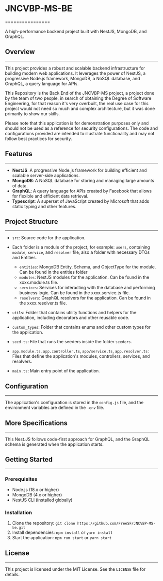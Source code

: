 # JNCVBP-MS-BE

================

A high-performance backend project built with NestJS, MongoDB, and GraphQL.

## Overview

---

This project provides a robust and scalable backend infrastructure for building modern web applications. It leverages the power of NestJS, a progressive Node.js framework, MongoDB, a NoSQL database, and GraphQL, a query language for APIs.

This Repository is the Back End of the JNCVBP-MS project, a project done by the team of two people, in search of obtaining the Degree of Software Engineering, for that reason it's very overbuilt, the real use case for this project would not need so much and complex architecture, but it was done primarily to show our skills.

Please note that this application is for demonstration purposes only and should not be used as a reference for security configurations. The code and configurations provided are intended to illustrate functionality and may not follow best practices for security.

## Features

---

- **NestJS**: A progressive Node.js framework for building efficient and scalable server-side applications.
- **MongoDB**: A NoSQL database for storing and managing large amounts of data.
- **GraphQL**: A query language for APIs created by Facebook that allows for flexible and efficient data retrieval.
- **Typescript**: A superset of JavaScript created by Microsoft that adds static typing and other features.

## Project Structure

---

- `src`: Source code for the application.

- Each folder is a module of the project, for example: `users`, containing `module`, `service`, and `resolver` file, also a folder with necessary DTOs and Entities.

  - `entities`: MongoDB Entity, Schema, and ObjectType for the module. Can be found in the entities folder
  - `modules`: NestJS modules for the application. Can be found in the xxxx.module.ts file.
  - `services`: Services for interacting with the database and performing business logic. Can be found in the xxxx.service.ts file.
  - `resolvers`: GraphQL resolvers for the application. Can be found in the xxxx.resolver.ts file.

- `utils`: Folder that contains utility functions and helpers for the application, including decorators and other reusable code.
- `custom_types`: Folder that contains enums and other custom types for the application.
- `seed.ts`: File that runs the seeders inside the folder `seeders`.
- `app.module.ts`, `app.controller.ts`, `app/service.ts`, `app.resolver.ts`: Files that define the application's modules, controllers, services, and resolvers.
- `main.ts`: Main entry point of the application.

## Configuration

---

The application's configuration is stored in the `config.js` file, and the environment variables are defined in the `.env` file.

## More Specifications

---

This Nest.JS follows code-first approach for GraphQL, and the GraphQL schema is generated when the application starts.

## Getting Started

---

### Prerequisites

- Node.js (18.x or higher)
- MongoDB (4.x or higher)
- NestJS CLI (installed globally)

### Installation

1. Clone the repository: `git clone https://github.com/FreeSF/JNCVBP-MS-be.git`
2. Install dependencies: `npm install` or `yarn install`
3. Start the application: `npm run start` or `yarn start`

## License

---

This project is licensed under the MIT License. See the `LICENSE` file for details.
